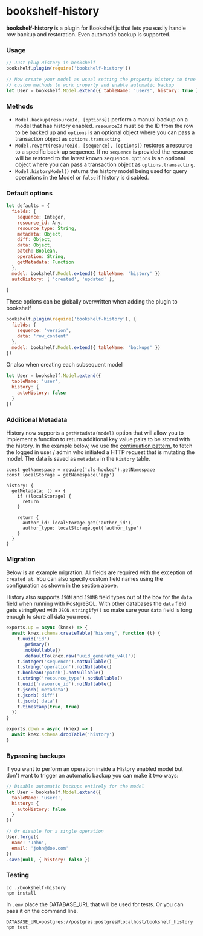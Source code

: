 # bookshelf-history

**bookshelf-history** is a plugin for Bookshelf.js that lets you easily handle
row backup and restoration. Even automatic backup is supported.

### Usage

```javascript
// Just plug History in bookshelf
bookshelf.plugin(require('bookshelf-history'))

// Now create your model as usual setting the property history to true to allow
// custom methods to work properly and enable automatic backup
let User = bookshelf.Model.extend({ tableName: 'users', history: true })
```

### Methods

* `Model.backup(resourceId, [options])` perform a manual backup on a model that
has history enabled. `resourceId` must be the ID from the row to be backed up
and `options` is an optional object where you can pass a transaction object as
`options.transacting`.
* `Model.revert(resourceId, [sequence], [options])` restores a resource to a
specific back-up sequence. If no `sequence` is provided the resource will be
restored to the latest known sequence. `options` is an optional object where you
can pass a transaction object as `options.transacting`.
* `Model.historyModel()` returns the history model being used for query operations
in the Model or `false` if history is disabled.

### Default options

```javascript
let defaults = {
  fields: {
    sequence: Integer,
    resource_id: Any,
    resource_type: String,
    metadata: Object,
    diff: Object,
    data: Object,
    patch: Boolean,
    operation: String,
    getMetadata: Function
  },
  model: bookshelf.Model.extend({ tableName: 'history' })
  autoHistory: [ 'created', 'updated' ],

}
```

These options can be globally overwritten when adding the plugin to bookshelf

```javascript
bookshelf.plugin(require('bookshelf-history'), {
  fields: {
    sequence: 'version',
    data: 'row_content'
  },
  model: bookshelf.Model.extend({ tableName: 'backups' })
})
```

Or also when creating each subsequent model

```javascript
let User = bookshelf.Model.extend({
  tableName: 'user',
  history: {
    autoHistory: false
  }
})
```

### Additional Metadata

History now supports a `getMetadata(model)` option that will allow you to implement a function
to return additional key value pairs to be stored with the history.  In the example below,
we use the [continuation pattern](https://www.npmjs.com/package/cls-hooked),
to fetch the logged in user / admin who initiated a HTTP request that is mutating the model.
The data is saved as `metadata` in the `History` table.

```
const getNamespace = require('cls-hooked').getNamespace
const localStorage = getNamespace('app')
```

```
history: {
  getMetadata: () => {
    if (!localStorage) {
      return
    }

    return {
      author_id: localStorage.get('author_id'),
      author_type: localStorage.get('author_type')
    }
  }
}
```


### Migration

Below is an example migration. All fields are required with the exception of `created_at`.
You can also specify custom field names using the configuration as shown in the section above.

History also supports `JSON` and `JSONB` field types out of the box for the `data`
field when running with PostgreSQL. With other databases the `data` field gets
stringifyed with `JSON.stringify()` so make sure your `data` field is long
enough to store all data you need.

```javascript
exports.up = async (knex) => {
  await knex.schema.createTable('history', function (t) {
    t.uuid('id')
      .primary()
      .notNullable()
      .defaultTo(knex.raw('uuid_generate_v4()'))
    t.integer('sequence').notNullable()
    t.string('operation').notNullable()
    t.boolean('patch').notNullable()
    t.string('resource_type').notNullable()
    t.uuid('resource_id').notNullable()
    t.jsonb('metadata')
    t.jsonb('diff')
    t.jsonb('data')
    t.timestamp(true, true)
  })
}

exports.down = async (knex) => {
  await knex.schema.dropTable('history')
}
```


### Bypassing backups

If you want to perform an operation inside a History enabled model but don't
want to trigger an automatic backup you can make it two ways:

```javascript
// Disable automatic backups entirely for the model
let User = bookshelf.Model.extend({
  tableName: 'users',
  history: {
    autoHistory: false
  }
})

// Or disable for a single operation
User.forge({
  name: 'John',
  email: 'john@doe.com'
})
.save(null, { history: false })
```

### Testing

```
cd ./bookshelf-history
npm install
```

In `.env` place the DATABASE_URL that will be used for tests. Or you can pass it on the command line.

```
DATABASE_URL=postgres://postgres:postgres@localhost/bookshelf_history npm test
```
